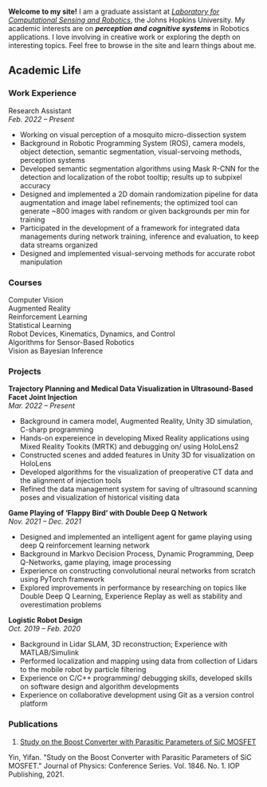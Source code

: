 <!-- You can use the [editor on GitHub](https://github.com/yifanyin11/yifanyin11.github.io/edit/main/index.md) to maintain and preview the content for your website in Markdown files. -->

**Welcome to my site!** I am a graduate assistant at [_Laboratory for Computational Sensing and Robotics_](https://lcsr.jhu.edu/), the Johns Hopkins University. My academic interests are on **_perception and cognitive systems_** in Robotics applications. I love involving in creative work or exploring the depth on interesting topics. Feel free to browse in the site and learn things about me.

## Academic Life

### Work Experience
Research Assistant \
_Feb. 2022 – Present_  

* Working on visual perception of a mosquito micro-dissection system 
* Background in Robotic Programming System (ROS), camera models, object detection, semantic segmentation, visual-servoing methods, perception systems
* Developed semantic segmentation algorithms using Mask R-CNN for the detection and localization of the robot tooltip; results up to subpixel accuracy
* Designed and implemented a 2D domain randomization pipeline for data augmentation and image label refinements; the optimized tool can generate ~800 images with random or given backgrounds per min for training 
* Participated in the development of a framework for integrated data managements during network training, inference and evaluation, to keep data streams organized     
* Designed and implemented visual-servoing methods for accurate robot manipulation   


### Courses
Computer Vision  
Augmented Reality \
Reinforcement Learning  
Statistical Learning   
Robot Devices, Kinematics, Dynamics, and Control  
Algorithms for Sensor-Based Robotics \
Vision as Bayesian Inference

### Projects
**Trajectory Planning and Medical Data Visualization in Ultrasound-Based Facet Joint Injection** \
_Mar. 2022 – Present_

* Background in camera model, Augmented Reality, Unity 3D simulation, C-sharp programming
* Hands-on expereience in developing Mixed Reality applications using Mixed Reality Tookits (MRTK) and debugging on/ using HoloLens2
* Constructed scenes and added features in Unity 3D for visualization on HoloLens
* Developed algorithms for the visualization of preoperative CT data and the alignment of injection tools
* Refined the data management system for saving of ultrasound scanning poses and visualization of historical visiting data 

**Game Playing of ‘Flappy Bird’ with Double Deep Q Network** \
_Nov. 2021 – Dec. 2021_

* Designed and implemented an intelligent agent for game playing using deep Q reinforcement learning network
* Background in Markvo Decision Process, Dynamic Programming, Deep Q-Networks, game playing, image processing
* Experience on constructing convolutional neural networks from scratch using PyTorch framework
* Explored improvements in performance by researching on topics like Double Deep Q Learning, Experience Replay as well as stability and overestimation problems

**Logistic Robot Design** \
_Oct. 2019 – Feb. 2020_

* Background in Lidar SLAM, 3D reconstruction; Experience with MATLAB/Simulink
* Performed localization and mapping using data from collection of Lidars to the mobile robot by particle filtering
* Experience on C/C++ programming/ debugging skills, developed skills on software design and algorithm developments
* Experience on collaborative development using Git as a version control platform

### Publications
1. [Study on the Boost Converter with Parasitic Parameters of SiC MOSFET](https://iopscience.iop.org/article/10.1088/1742-6596/1846/1/012061) 

  Yin, Yifan. "Study on the Boost Converter with Parasitic Parameters of SiC MOSFET." Journal of Physics: Conference Series. Vol. 1846. No. 1. IOP Publishing, 2021.


